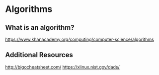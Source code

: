 # Algorithms

## What is an algorithm?

https://www.khanacademy.org/computing/computer-science/algorithms

## Additional Resources

http://bigocheatsheet.com/
https://xlinux.nist.gov/dads/
